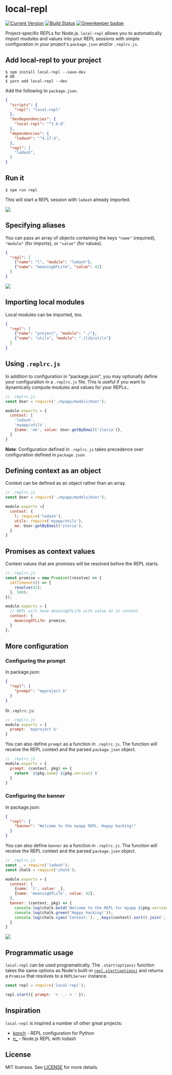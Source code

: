 # local-repl

[![Current Version](https://img.shields.io/npm/v/local-repl.svg)](https://www.npmjs.org/package/local-repl)
[![Build Status](https://travis-ci.org/sloria/local-repl.svg?branch=master)](https://travis-ci.org/sloria/local-repl)
[![Greenkeeper badge](https://badges.greenkeeper.io/sloria/local-repl.svg)](https://greenkeeper.io/)

Project-specific REPLs for Node.js. `local-repl` allows you to automatically import modules and values into your REPL sessions with simple configuration in your project's `package.json` and/or `.replrc.js`.


## Add local-repl to your project

```
$ npm install local-repl --save-dev
# OR
$ yarn add local-repl --dev
```

Add the following to `package.json`.

```json
{
  "scripts": {
    "repl": "local-repl"
  },
  "devDependencies": {
    "local-repl": "^3.0.0"
  },
  "dependencies": {
    "lodash": "^4.17.4",
  },
  "repl": [
    "lodash",
  ]
}
```

## Run it

```
$ npm run repl
```

This will start a REPL session with `lodash` already imported.

![](media/basic.gif)

## Specifying aliases

You can pass an array of objects containing the keys `"name"` (required), `"module"` (for imports), or `"value"` (for values).

```json
{
  "repl": [
    {"name": "l", "module": "lodash"},
    {"name": "meaningOfLife", "value": 42}
  ]
}
```

![](media/aliases.gif)

## Importing local modules

Local modules can be imported, too.

```json
{
  "repl": [
    {"name": "project", "module": "./"},
    {"name": "utils", "module": "./lib/utils"}
  ]
}
```

## Using `.replrc.js`

In addition to configuration in "package.json", you may optionally define your configuration in a `.replrc.js` file. This is useful if you want to dynamically compute modules and values for your REPLs..

```js
// .replrc.js
const User = require('./myapp/models/User');

module.exports = {
  context: [
    'lodash',
    'myapp/utils',
    {name: 'me', value: User.getByEmail('sloria')},
  ]
}
```

**Note**: Configuration defined in `.replrc.js` takes precedence over configuration defined in `package.json`.


## Defining context as an object

Context can be defined as an object rather than an array.

```javascript
// .replrc.js
const User = require('./myapp/models/User');

module.exports ={
  context: {
    l: require('lodash'),
    utils: require('myapp/utils'),
    me: User.getByEmail('sloria'),
  }
}
```

## Promises as context values

Context values that are promises will be resolved before the REPL starts.

```javascript
// .replrc.js
const promise = new Promise((resolve) => {
  setTimeout(() => {
    resolve(42);
  }, 500);
});

module.exports = {
  // REPL will have meaningOfLife with value 42 in context
  context: {
    meaningOfLife: promise,
  }
};
```


## More configuration

### Configuring the prompt

In package.json:

```json
{
  "repl": {
    "prompt": "myproject $"
  }
}
```

In `.replrc.js`:

```javascript
// .replrc.js
module.exports = {
  prompt: 'myproject $'
}
```

You can also define `prompt` as a function in `.replrc.js`. The function will receive the REPL context and the parsed `package.json` object.

```javascript
// .replrc.js
module.exports = {
  prompt: (context, pkg) => {
    return `${pkg.name} ${pkg.version} $`
  }
}
```

### Configuring the banner

In package.json:

```json
{
  "repl": {
    "banner": "Welcome to the myapp REPL. Happy hacking!"
  }
}
```

You can also define `banner` as a function in `.replrc.js`. The function will receive the REPL context and the parsed `package.json` object.

```javascript
// .replrc.js
const _ = require('lodash');
const chalk = require('chalk');

module.exports = {
  context: [
    {name: 'l', value: _},
    {name: 'meaningOfLife', value: 42},
  ],
  banner: (context, pkg) => {
    console.log(chalk.bold(`Welcome to the REPL for myapp ${pkg.version}.`));
    console.log(chalk.green('Happy hacking!'));
    console.log(chalk.cyan('Context:'), _.keys(context).sort().join(', '));
  }
}
```

![](media/banner.png)

## Programmatic usage

`local-repl` can be used programatically. The `.start(options)` function takes the same options as Node's built-in [`repl.start(options)`](https://nodejs.org/api/repl.html#repl_repl_start_options) and returns a `Promise` that resolves to a `REPLServer` instance.

```javascript
const repl = require('local-repl');

repl.start({ prompt: '< -_- > ' });
```

## Inspiration

`local-repl` is inspired a number of other great projects:

- [konch](https://github.com/sloria/konch) - REPL configuration for Python
- [n_](https://github.com/borisdiakur/n_) - Node.js REPL with lodash

## License

MIT licenses. See [LICENSE](https://github.com/sloria/local-repl/blob/master/LICENSE) for more details.
